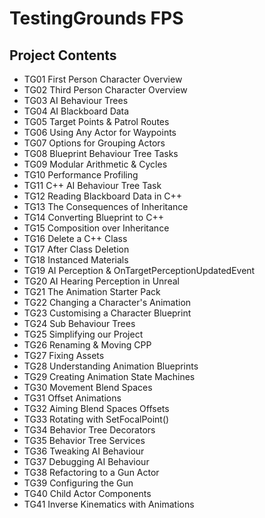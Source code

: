 # TestingGrounds FPS
## Project Contents
* TG01 First Person Character Overview
* TG02 Third Person Character Overview
* TG03 AI Behaviour Trees
* TG04 AI Blackboard Data
* TG05 Target Points & Patrol Routes
* TG06 Using Any Actor for Waypoints
* TG07 Options for Grouping Actors
* TG08 Blueprint Behaviour Tree Tasks
* TG09 Modular Arithmetic & Cycles
* TG10 Performance Profiling
* TG11 C++ AI Behaviour Tree Task
* TG12 Reading Blackboard Data in C++
* TG13 The Consequences of Inheritance
* TG14 Converting Blueprint to C++
* TG15 Composition over Inheritance
* TG16 Delete a C++ Class
* TG17 After Class Deletion
* TG18 Instanced Materials
* TG19 AI Perception & OnTargetPerceptionUpdatedEvent
* TG20 AI Hearing Perception in Unreal
* TG21 The Animation Starter Pack
* TG22 Changing a Character's Animation
* TG23 Customising a Character Blueprint
* TG24 Sub Behaviour Trees
* TG25 Simplifying our Project
* TG26 Renaming & Moving CPP
* TG27 Fixing Assets
* TG28 Understanding Animation Blueprints
* TG29 Creating Animation State Machines
* TG30 Movement Blend Spaces
* TG31 Offset Animations
* TG32 Aiming Blend Spaces Offsets
* TG33 Rotating with SetFocalPoint()
* TG34 Behavior Tree Decorators
* TG35 Behavior Tree Services
* TG36 Tweaking AI Behaviour
* TG37 Debugging AI Behaviour
* TG38 Refactoring to a Gun Actor
* TG39 Configuring the Gun
* TG40 Child Actor Components
* TG41 Inverse Kinematics with Animations